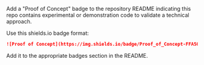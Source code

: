 Add a "Proof of Concept" badge to the repository README indicating this repo contains experimental or demonstration code to validate a technical approach.

Use this shields.io badge format:
```markdown
![Proof of Concept](https://img.shields.io/badge/Proof_of_Concept-FFA500?style=for-the-badge&logo=flask&logoColor=white)
```

Add it to the appropriate badges section in the README.
